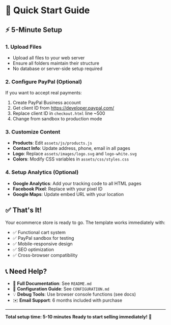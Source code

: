 # 🚀 Quick Start Guide

## ⚡ 5-Minute Setup

### 1. Upload Files
- Upload all files to your web server
- Ensure all folders maintain their structure
- No database or server-side setup required

### 2. Configure PayPal (Optional)
If you want to accept real payments:
1. Create PayPal Business account
2. Get client ID from https://developer.paypal.com/
3. Replace client ID in `checkout.html` line ~500
4. Change from sandbox to production mode

### 3. Customize Content
- **Products**: Edit `assets/js/products.js`
- **Contact Info**: Update address, phone, email in all pages
- **Logo**: Replace `assets/images/logo.svg` and `logo-white.svg`
- **Colors**: Modify CSS variables in `assets/css/styles.css`

### 4. Setup Analytics (Optional)
- **Google Analytics**: Add your tracking code to all HTML pages
- **Facebook Pixel**: Replace with your pixel ID
- **Google Maps**: Update embed URL with your location

## ✅ That's It!

Your ecommerce store is ready to go. The template works immediately with:
- ✅ Functional cart system
- ✅ PayPal sandbox for testing  
- ✅ Mobile-responsive design
- ✅ SEO optimization
- ✅ Cross-browser compatibility

## 📞 Need Help?

- 📖 **Full Documentation**: See `README.md`
- 🔧 **Configuration Guide**: See `CONFIGURATION.md`
- 💡 **Debug Tools**: Use browser console functions (see docs)
- ✉️ **Email Support**: 6 months included with purchase

---
**Total setup time: 5-10 minutes**
**Ready to start selling immediately!** 🚀